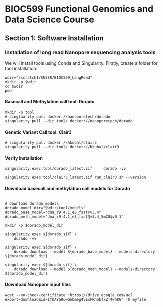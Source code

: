 # BIOC599 Functional Genomics and Data Science Course
## Section 1: Software Installation
### Installation of long read Nanopore sequencing analysis tools

We will install tools using Conda and Singularity. Firstly, create a folder for tool installation:
```
wdir="/scratch1/$USER/BIOC599_LongRead"
mkdir -p $wdir
cd $wdir
pwd
```

#### Basecall and Methylation call tool: Dorado

```
mkdir -p tool
# singluarity pull docker://nanoporetech/dorado
singularity pull --dir tool/ docker://nanoporetech/dorado
```

#### Genetic Variant Call tool: Clair3

```
# singularity pull docker://hkubal/clair3
singularity pull --dir tool/ docker://hkubal/clair3
```

#### Verify installation

```
singularity exec tool/dorado_latest.sif     dorado -vv
```

```
singularity exec tool/clair3_latest.sif run_clair3.sh --version
```

#### Download basecall and methylation call models for Dorado

```

# download dorado models
dorado_model_dir="$wdir/tool/models"
dorado_base_model="dna_r9.4.1_e8_fast@v3.4"
dorado_meth_model="dna_r9.4.1_e8_fast@v3.4_5mCG@v0.1"

mkdir -p $dorado_model_dir

singularity exec ${dorado_sif} \
    dorado -vv

singularity exec ${dorado_sif} \
    dorado download --model ${dorado_base_model} --models-directory ${dorado_model_dir}

singularity exec ${dorado_sif} \
    dorado download --model ${dorado_meth_model} --models-directory ${dorado_model_dir}
```


#### Download Nanopore input files
```
wget --no-check-certificate 'https://drive.google.com/uc?export=download&id=1fhAYa0uwGnbmeg4vEcFRhmbTxZT4whKG' -O myfile

```
